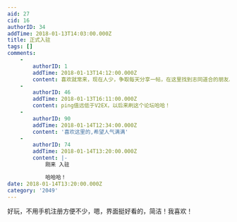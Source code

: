 ```yaml
---
aid: 27
cid: 16
authorID: 34
addTime: 2018-01-13T14:03:00.000Z
title: 正式入驻
tags: []
comments:
    -
        authorID: 1
        addTime: 2018-01-13T14:12:00.000Z
        content: 喜欢就常来，现在人少，争取每天分享一帖，在这里找到志同道合的朋友。
    -
        authorID: 46
        addTime: 2018-01-13T16:11:00.000Z
        content: ping值远低于V2EX，以后来刷这个论坛哈哈！
    -
        authorID: 90
        addTime: 2018-01-14T12:34:00.000Z
        content: '喜欢这里的,希望人气满满'
    -
        authorID: 74
        addTime: 2018-01-14T13:20:00.000Z
        content: |-
            刚来 入驻

            哈哈哈！
date: 2018-01-14T13:20:00.000Z
category: '2049'
---
```


好玩，不用手机注册方便不少，嗯，界面挺好看的，简洁！我喜欢！
